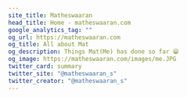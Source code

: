 ```yaml
---
site_title: Matheswaaran
head_title: Home - matheswaaran.com
google_analytics_tag: ""
og_url: https://matheswaaran.com
og_title: All about Mat
og_description: Things Mat(Me) has done so far 😁
og_image: https://matheswaaran.com/images/me.JPG
twitter_card: summary
twitter_site: "@matheswaaran_s"
twitter_creator: "@matheswaaran_s"
---
```

